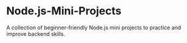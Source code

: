 # Node.js-Mini-Projects
A collection of beginner-friendly Node.js mini projects to practice and improve backend skills.
